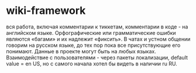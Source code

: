 # wiki-framework
вся работа, включая комментарии к тиккетам, комментарии в коде - на английском языке. Орфографические или грамматические ошибки являются «багами» и их надлежит «фиксить». В чатах и устном общении говорим на русском языке, до тех пор пока все присутствующие его понимают.
Данные в проекте могут быть на любых языках. Взаимодействие с пользователями - через пакеты локализации, default value = en US, но с самого начала хотел бы видеть в наличии ru RU.

